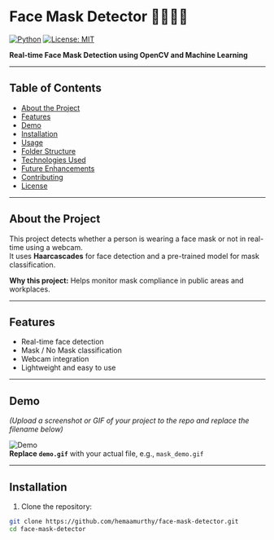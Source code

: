 # Face Mask Detector 🧑‍🤝‍🧑😷

[![Python](https://img.shields.io/badge/Python-3.12-blue)](https://www.python.org/)
[![License: MIT](https://img.shields.io/badge/License-MIT-green)](https://opensource.org/licenses/MIT)

**Real-time Face Mask Detection using OpenCV and Machine Learning**

---

## Table of Contents
- [About the Project](#about-the-project)
- [Features](#features)
- [Demo](#demo)
- [Installation](#installation)
- [Usage](#usage)
- [Folder Structure](#folder-structure)
- [Technologies Used](#technologies-used)
- [Future Enhancements](#future-enhancements)
- [Contributing](#contributing)
- [License](#license)

---

## About the Project
This project detects whether a person is wearing a face mask or not in real-time using a webcam.  
It uses **Haarcascades** for face detection and a pre-trained model for mask classification.  

**Why this project:** Helps monitor mask compliance in public areas and workplaces.  

---

## Features
- Real-time face detection  
- Mask / No Mask classification  
- Webcam integration  
- Lightweight and easy to use  

---

## Demo
*(Upload a screenshot or GIF of your project to the repo and replace the filename below)*  

![Demo](demo.gif)  
**Replace `demo.gif`** with your actual file, e.g., `mask_demo.gif`  

---

## Installation
1. Clone the repository:  
```bash
git clone https://github.com/hemaamurthy/face-mask-detector.git
cd face-mask-detector
